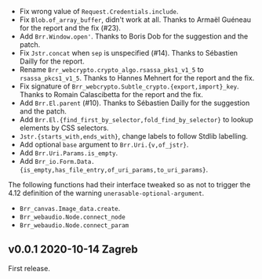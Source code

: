 
- Fix wrong value of `Request.Credentials.include`.
- Fix `Blob.of_array_buffer`, didn't work at all. Thanks to
  Armaël Guéneau for the report and the fix (#23).
- Add `Brr.Window.open'`. 
  Thanks to Boris Dob for the suggestion and the patch.
- Fix `Jstr.concat` when `sep` is unspecified (#14).
  Thanks to Sébastien Dailly for the report.
- Rename `Brr_webcrypto.crypto_algo.rsassa_pks1_v1_5` to `rsassa_pkcs1_v1_5`. 
  Thanks to Hannes Mehnert for the report and the fix.
- Fix signature of `Brr_webcrypto.Subtle_crypto.{export,import}_key`. 
  Thanks to Romain Calascibetta for the report and the fix.
- Add `Brr.El.parent` (#10).
  Thanks to Sébastien Dailly for the suggestion and the patch.
- Add `Brr.El.{find_first_by_selector,fold_find_by_selector}` to 
  lookup elements by CSS selectors.
- `Jstr.{starts_with,ends_with}`, change labels to follow Stdlib labelling. 
- Add optional `base` argument to `Brr.Uri.{v,of_jstr}`.
- Add `Brr.Uri.Params.is_empty`.
- Add `Brr_io.Form.Data.{is_empty,has_file_entry,of_uri_params,to_uri_params}`.

The following functions had their interface tweaked so as not to trigger
the 4.12 definition of the warning `unerasable-optional-argument`. 

* `Brr_canvas.Image_data.create`.
* `Brr_webaudio.Node.connect_node`
* `Brr_webaudio.Node.connect_param`


v0.0.1 2020-10-14 Zagreb
------------------------

First release. 
